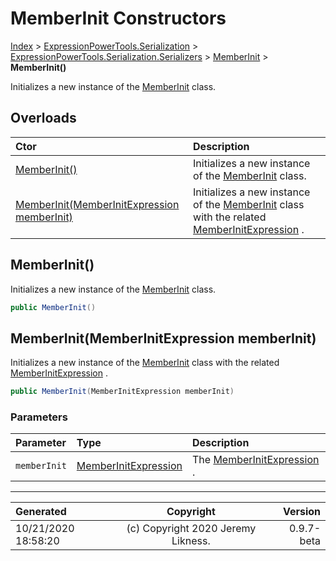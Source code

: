 ﻿# MemberInit Constructors

[Index](../index.md) > [ExpressionPowerTools.Serialization](ExpressionPowerTools.Serialization.a.md) > [ExpressionPowerTools.Serialization.Serializers](ExpressionPowerTools.Serialization.Serializers.n.md) > [MemberInit](ExpressionPowerTools.Serialization.Serializers.MemberInit.cs.md) > **MemberInit()**

Initializes a new instance of the [MemberInit](ExpressionPowerTools.Serialization.Serializers.MemberInit.cs.md) class.

## Overloads

| Ctor | Description |
| :-- | :-- |
| [MemberInit()](#memberinit) | Initializes a new instance of the [MemberInit](ExpressionPowerTools.Serialization.Serializers.MemberInit.cs.md) class. |
| [MemberInit(MemberInitExpression memberInit)](#memberinitmemberinitexpression-memberinit) | Initializes a new instance of the [MemberInit](ExpressionPowerTools.Serialization.Serializers.MemberInit.cs.md) class with            the related [MemberInitExpression](https://docs.microsoft.com/dotnet/api/system.linq.expressions.memberinitexpression) . |

## MemberInit()

Initializes a new instance of the [MemberInit](ExpressionPowerTools.Serialization.Serializers.MemberInit.cs.md) class.

```csharp
public MemberInit()
```



## MemberInit(MemberInitExpression memberInit)

Initializes a new instance of the [MemberInit](ExpressionPowerTools.Serialization.Serializers.MemberInit.cs.md) class with
            the related [MemberInitExpression](https://docs.microsoft.com/dotnet/api/system.linq.expressions.memberinitexpression) .

```csharp
public MemberInit(MemberInitExpression memberInit)
```

### Parameters

| Parameter | Type | Description |
| :-- | :-- | :-- |
| `memberInit` | [MemberInitExpression](https://docs.microsoft.com/dotnet/api/system.linq.expressions.memberinitexpression) | The [MemberInitExpression](https://docs.microsoft.com/dotnet/api/system.linq.expressions.memberinitexpression) . |



---

| Generated | Copyright | Version |
| :-- | :-: | --: |
| 10/21/2020 18:58:20 | (c) Copyright 2020 Jeremy Likness. | 0.9.7-beta |
